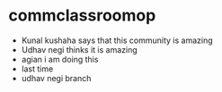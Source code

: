 # commclassroomop
- Kunal kushaha says that this community is amazing 
- Udhav negi thinks it is amazing 
- agian i am doing this 
- last time 
- udhav negi branch 
